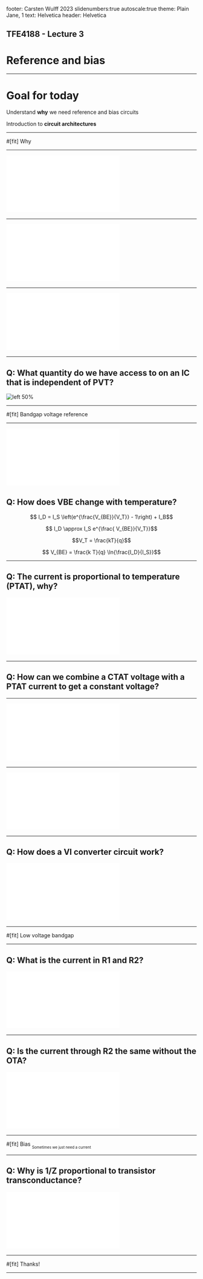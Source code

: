 footer: Carsten Wulff 2023
slidenumbers:true
autoscale:true
theme: Plain Jane, 1
text:  Helvetica
header:  Helvetica

<!--pan_skip: -->

## TFE4188 - Lecture 3
# Reference and bias

---
<!--pan_skip: -->
# Goal for today

Understand **why** we need reference and bias circuits

Introduction to **circuit architectures** 

---
<!--pan_skip: -->

#[fit] Why

---

<!--pan_title: Lecture 3 - References and bias -->

<!--pan_doc:

<iframe width="560" height="315" src="https://www.youtube.com/embed/YV_b-oHR-dQ" title="YouTube video player" frameborder="0" allow="accelerometer; autoplay; clipboard-write; encrypted-media; gyroscope; picture-in-picture" allowfullscreen></iframe>

In our testbenches, and trial schematics, it's common to include voltage sources and current sources. However, the 
ideal voltage source, or ideal current source does not exist in the real world. There is no such thing.

We can come close to creating a voltage source, so a known voltage, with a  low source impedance, but not zero.
And it won't be inifinetly fast either. If we suddenly decide to pull 1 kA from a lab supply I promise you the voltage will drop. 

So how do we create something that is a _good enough_ voltage and current source on an IC?

-->

![left fit](../media/l3_sources.pdf)

---

<!--pan_doc: 

## Routing

Before we take a take a look at the voltage and current source, I want you to think about how you would route a current, or a voltage on an IC.

Assume we do have a known voltage on our IC. How can we make sure we can share that voltage across an IC? 

A voltage is only defined between two points. There is no such thing as the _voltage at a point on a wire_, nor _voltage in a node_. 
Yes, I know we say that, but it's not right. What we forget is that by _voltage in a node_ we always, always mean _voltage in a node referred to ground_.

We've invented this magical place called _ground_, the final resting place of all electrons, and we have agreed that all voltages refer to that point.

So when we say "Voltage in node A is 1V", what we actually mean is "Voltage in node A is 1 V referred to ground".

Now you understand why we can't just route a known voltage across the IC, the other side might not have the same ground. The _other_ side
might have a different impedance to ground, and the impedance might be a function of time, voltage, frequency temperature, pressure and presence of gremlins.

-->

![fit](../media/l3_vsrc.pdf)

---

<!--pan_doc:

Most of the time, in order not to think about the ground impedance, we choose to route a known quantity as a current instead of a voltage. That means, however
, we must convert from a voltage to a current, but we can do that with a resistor (you'll see later), and as long as the resistor is the same on the other side of the IC, 
then we'll know what the voltage is.

Resistors have finite matching across die, let's say 2 % 3-sigma variation. As a result, if we need a really accurate voltage reference, then we must distribute voltage.

But how can "It's better to distribute a voltage as a current across the IC, it's more accurate" and "If you need something really accurate, you must distribiute voltage" both be true?

Imagine I have a 0.5 % 3-sigma accurate voltage reference at 1.22 V, that’s a sigma of 2 mV. 
I need this reference voltage on a block on the other side of the IC, I don’t want to distribute voltage, because I don’t know that the ground is the same on the other side, at least not to a precision of 2 mV. 
I convert the voltage into a current, however, I know the R has a 2 % 3-sigma across die, so my error budget immediately increases to 2.06%. 
In addition, each current mirror will add more errors due to the mismatch in current. 


But what if I must have 0.5 % 3-sigma voltage in the block? For example in a battery charger, where the 4.3 V termination voltage must be 1 % accurate? 
I have no choice but to go with voltage directly from the reference, but the key point,  is then the receiving block **cannot** be on the other side of the IC. Maybe I then need two references on my IC.

Maybe another question that could be asked would be “Why do we care if there is two references?” And the answer is “Silicon area is extremely expensive, to make things cheep, we must make things small”, in other words, 
we should not duplicate features unless we absolutely have to.

-->

![fit](../media/l3_isrc.pdf)

---
<!--pan_skip: -->

## **Q:** What quantity do we have access to on an IC that is independent of PVT?


![left 50%](https://upload.wikimedia.org/wikipedia/commons/b/b8/Man-scratching-head.gif)

---

#[fit] Bandgap voltage reference

---

![left fit](../media/l3_bjtonly.pdf)

## **Q:** How does VBE change with temperature?

<!--pan_doc: 
A diode connected bipolar transitor, or indeed a PN diode, assuming a fixed current, will have a voltage across that is temperature dependent
-->

 $$ I_D = I_S \left(e^{\frac{V_{BE}}{V_T}} - 1\right)  + I_B$$

<!--pan_doc:

As $I_S$ is much smaller that $I_D$ we can ignore the -1, and we assume that the base current is much smaller than the drain current, which gives us 

-->

 $$ I_D \approx I_S e^{\frac{ V_{BE}}{V_T}}$$
 
<!--pan_doc:

Re-arranging for $V_{BE}$ and inserting for 

-->

 $$V_T = \frac{kT}{q}$$


 $$ V_{BE} = \frac{k T}{q} \ln{\frac{I_D}{I_S}}$$


<!--pan_doc: 


From this equation, it looks like the voltage $V_{BE}$ is proportional to temperature

However, it turns out that the $V_{BE}$ decreses with temperature due to the temperature dependence of $I_S$ . 
If you want to understand why, take a look at [Diodes](https://analogicus.com/aic2023/2021/07/08/Diodes.html)

The $V_{BE}$ is linear with temperature with a property that if you extraplotate the $V_{BE}$ line to zero Kelvin, then all diode voltages seem to meet at the bandgap voltage of silicon (approx 1.12 V). 

-->

---

## **Q:** The current is proportional to temperature (PTAT), why?

<!--pan_doc: 

If we take two diodes, or bipolars, biased at different current densities, as shown in the figure below, then

$$ V_{D1} = V_T \ln{\frac{I_{D1}}{I_S}} $$

$$ V_{D2} = V_T \ln{\frac{I_{D2}}{I_S}} $$

where $I_{D1} = N I_{D2}$.

The OTA will force the voltage on top of the resistor to be equal to $V_{D1}$, thus the voltage accross the resistor $R_1$ is 

$$ V_{D1} - V_{D2} = V_T \ln{\frac{I_{D1}}{I_S}} - V_T \ln{\frac{I_{D2}}{I_S}} = V_T \ln{\frac{I_{D1}}{I_{D2}} }  = V_T \ln N $$

This is a remarkable result. The difference between two voltages is only defined by boltzmann's constant, temperature, charge, and a know current relationship.

This differential voltage can be used to read out directly the temperature on an IC, provided we have a known voltage to compare with. 

We often call this voltage $\Delta V_D$ or $\Delta V_{BE}$, and we can clearly see it's proportional to absolute temperature. 

We know that the $V_D$ decreases linearly with temperature, so if we combined a multiplum of the $\Delta V_{BE}$ with a $V_D$ voltage, then we should get a constant voltage.

-->

![left fit](../media/l3_ptat.pdf) 

---

## **Q:** How can we combine a CTAT voltage with a PTAT current to get a constant voltage?

---

<!--pan_doc:

The Brokaw reference below does exactly that. The opamp ensures the two bipolars have the same current. $Q_1$ is larger than $Q_2$. 
The $\Delta V_{BE}$ is across the $R_2$, so we know the current $I$. We know that $R_1$ must then have $2I$. The voltage at the output will then be.

$$ V_{BG} = V_{G0} + (m-1)\frac{kT}{q}\ln{\frac{T_0}{T}} +T\left[\frac{k}{q}\ln{\frac{J_2}{J_1}}\frac{2R2}{R1} - \frac{V_{G0}- V_{be0}}{T_0}\right] $$

where $V_{G0}$ is the bandgap, $V_{be0}$ is the base emitter measured at a temperature $T_0$ and the $J$'s are the current densities.

To get a constant output voltage, the relationship between the resistors should be approximately

$$ \frac{R2}{R1} = \frac{V_{G0} - V_{be0}}{2 T_0 \frac{k}{q}\ln(\frac{J_2}{J_1})} $$

![left fit](../media/l3_brokaw.pdf) 



In typical simulations, the variation can be extremely low over the temperature range. The second order error is the remaining error from

$$ V_{BG} = V_{G0} + (m-1)\frac{kT}{q}\ln{\frac{T_0}{T}} +T\left[\frac{k}{q}\ln{\frac{J_2}{J_1}}\frac{2R2}{R1} - \frac{V_{G0}- V_{be0}}{T_0}\right] $$

Where the last term is zero, so 

$$ V_{BG} = V_{G0} + (m-1)\frac{kT}{q}\ln{\frac{T_0}{T}} $$

-->

![original](../media/l3_bgsim.pdf)

---

<!--pan_doc: 

Over corners, I do expect that there is variation. It may be that the $V_D$ modeling is not perfect, which means the cancellation of the last term is incomplete. 

We could include trimming of PTAT to calibrate for the remaining error, however, if we wanted to remove the linear gradient, we would need a two point temperature test of every
IC, which too expensive for low-cost devices.


-->

![original](../media/l3_bgsimtfs.pdf)   

---

## **Q:** How does a VI converter circuit work?

<!--pan_doc: 

With a known voltage, we can convert to a known current with the circuit below. On-chip we don't have accurate resistors, but for bias currents, it's usually ok with $+- 20 %$ variation 
(the variation of R). 

Across a IC, we can expect to match the R within a few percent, so we can recreate a voltage with a accuracy of a few percent difference from the original.

If we wanted to create an accurate current, then we'd trim the R until the current is what we want. 

-->

![inline 200%](../media/l3_vi.pdf)


---

#[fit] Low voltage bandgap

---

<!--pan_doc: 

The Brokaw reference, and others, have a 1.2 V output voltage, which is hard if your supply is below about 1.4 V. As such, people have investigated making lower voltage references.

In real ICs though, you should ask yourself long and hard whether you really need these low-voltage references. Most ICs today still have a high voltage, either 1.8 V or 3.0 V. 

If you do need them though, consider the circuit below. We have two diodes at different current densities. The $\Delta V_D$ will be across $R_1$. The voltage at the input of the OTA will be $V_D$ 
and the OTA will ensure the both are equal. 

The current will then be 

$$ I_1 = \frac{\Delta V_{D}}{R_1}$$

and we know the current increases with temperature, since $\Delta V_D$ increases with temperature.

![left fit](../media/l3_ptat.pdf) 

-->

## **Q:** What is the current in R1 and R2?


<!--pan_doc: 

In the figure below I've used $\Delta V_{BE}$, it's the same as $\Delta V_{D}$, so ignore that error.

Assume we copy the $V_D$ to another node, and place it across a second resistor $R_2$, as shown in the figure below.
The current in this second resistor is then 

$$ I_2 = \frac{V_D}{R_2}$$

and we know the current decreases with temperature, since $V_D$ decreases with temperature.

From before, we know the current in $R_1$ is proportional to temperature. As such, if we combine the two with the correct proportions, then we can get a current that does not change with temperature.

-->


![right fit](../media/l3_ptat1.pdf) 


---

## **Q:** Is the current through R2 the same without the OTA?


<!--pan_doc:

Let's remove the OTA, and connect $R_2$ directly to $V_D$ nodes, you should convince yourself of the fact that this does not change $I_1$ at all. It does, however, change the current in the PMOS.

Provided we scale $R_2$ correctly, then the positive $I_1$ can be compensated by the negative $I_2$, and we have a current that is independent of temperature. 

$$ I_{PMOS} = \frac{V_D}{R_2} + \frac{\Delta V_D}{R_1}$$

-->

![right fit](../media/l3_ptat2.pdf) 


<!--pan_doc:

Assuming we copy the current into another resistor $R_3$, as shown below, we can get a voltage that is 

$$ V_{OUT} = R_3\left[\frac{V_D}{R_2} + \frac{\Delta V_D}{R_1}\right]$$

Where the output voltage can be choosen freely, and indeed be lower than 1.2 V.

![left fit](../media/l3_ptat3.pdf) 

-->

---

<!--pan_skip: -->

#[fit] Bias
<sub><sub> Sometimes we just need a current </sub></sub>

---


## **Q:** Why is 1/Z proportional to transistor transconductance?

![left fit](../media/l3_gmcell.pdf)


<!--pan_doc: 

Sometimes we don't need a full bandgap reference. In those cases, we can use a GM cell, where the impedance could be a resistor, in which case

$$ V_o = V_{GS1}  - V_{GS2}  = V_{eff1} + V_{tn} - V_{eff2} - V_{tn} = V_{eff1} - V_{eff2}$$

Assuming strong inversion, then 

$$ I_{D1} = \frac{1}{2} \mu_n C_{ox} \frac{W_1}{L_1} V_{eff1}^2 $$ 

$$ I_{D2} = \frac{1}{2} \mu_n C_{ox} 4 \frac{W_1}{L_1} V_{eff2}^2 $$ 


$$ I_{D1} = I_{D2} $$

$$ \frac{1}{2} \mu_n C_{ox} \frac{W_1}{L_1} V_{eff1}^2 = \frac{1}{2} \mu_n C_{ox} 4 \frac{W_1}{L_1} V_{eff2}^2 $$

$$ V_{eff1} = 2 V_{eff2} $$

Inserted into above

$$V_o = V_{eff1} - \frac{1}{2} V_{eff1} = \frac{1}{2}V_{eff1}$$

Still assuming strong inversion, such that

$$ g_{m} = \frac{2 I_d}{V_{eff}} $$

we find that

$$ I = \frac{ V_{eff1}}{2Z} $$

$$ Z \Rightarrow \frac{1}{g_m} $$

If we use a resistor for Z, then we can get a transconductance that is proportional to a resistor, or a constant $g_{m}$ bias.

We can use other things for Z, like  a switched capacitor


![left fit](../media/l3_gmcap.pdf)

-->

---


#[fit] Thanks!

---
